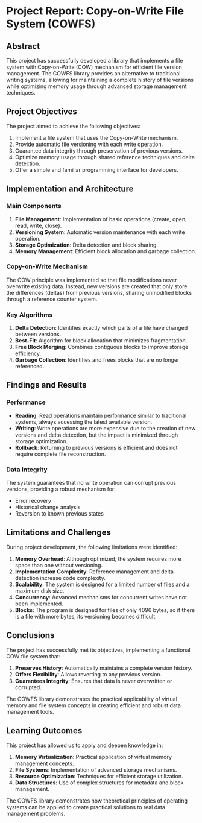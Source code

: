 # Project Report: Copy-on-Write File System (COWFS)

## Abstract

This project has successfully developed a library that implements a file system with Copy-on-Write (COW) mechanism for efficient file version management. The COWFS library provides an alternative to traditional writing systems, allowing for maintaining a complete history of file versions while optimizing memory usage through advanced storage management techniques.

## Project Objectives

The project aimed to achieve the following objectives:

1. Implement a file system that uses the Copy-on-Write mechanism.
2. Provide automatic file versioning with each write operation.
3. Guarantee data integrity through preservation of previous versions.
4. Optimize memory usage through shared reference techniques and delta detection.
5. Offer a simple and familiar programming interface for developers.

## Implementation and Architecture

### Main Components

1. **File Management**: Implementation of basic operations (create, open, read, write, close).
2. **Versioning System**: Automatic version maintenance with each write operation.
3. **Storage Optimization**: Delta detection and block sharing.
4. **Memory Management**: Efficient block allocation and garbage collection.

### Copy-on-Write Mechanism

The COW principle was implemented so that file modifications never overwrite existing data. Instead, new versions are created that only store the differences (deltas) from previous versions, sharing unmodified blocks through a reference counter system.

### Key Algorithms

1. **Delta Detection**: Identifies exactly which parts of a file have changed between versions.
2. **Best-Fit**: Algorithm for block allocation that minimizes fragmentation.
3. **Free Block Merging**: Combines contiguous blocks to improve storage efficiency.
4. **Garbage Collection**: Identifies and frees blocks that are no longer referenced.

## Findings and Results

### Performance

- **Reading**: Read operations maintain performance similar to traditional systems, always accessing the latest available version.
- **Writing**: Write operations are more expensive due to the creation of new versions and delta detection, but the impact is minimized through storage optimization.
- **Rollback**: Returning to previous versions is efficient and does not require complete file reconstruction.

### Data Integrity

The system guarantees that no write operation can corrupt previous versions, providing a robust mechanism for:
- Error recovery
- Historical change analysis
- Reversion to known previous states

## Limitations and Challenges

During project development, the following limitations were identified:

1. **Memory Overhead**: Although optimized, the system requires more space than one without versioning.
2. **Implementation Complexity**: Reference management and delta detection increase code complexity.
3. **Scalability**: The system is designed for a limited number of files and a maximum disk size.
4. **Concurrency**: Advanced mechanisms for concurrent writes have not been implemented.
5. **Blocks**: The program is designed for files of only 4096 bytes, so if there is a file with more bytes, its versioning becomes difficult.

## Conclusions

The project has successfully met its objectives, implementing a functional COW file system that:

1. **Preserves History**: Automatically maintains a complete version history.
2. **Offers Flexibility**: Allows reverting to any previous version.
3. **Guarantees Integrity**: Ensures that data is never overwritten or corrupted.

The COWFS library demonstrates the practical applicability of virtual memory and file system concepts in creating efficient and robust data management tools.

## Learning Outcomes

This project has allowed us to apply and deepen knowledge in:

1. **Memory Virtualization**: Practical application of virtual memory management concepts.
2. **File Systems**: Implementation of advanced storage mechanisms.
3. **Resource Optimization**: Techniques for efficient storage utilization.
4. **Data Structures**: Use of complex structures for metadata and block management.

The COWFS library demonstrates how theoretical principles of operating systems can be applied to create practical solutions to real data management problems.
